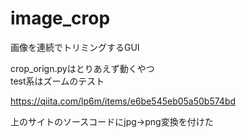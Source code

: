 # image_crop

画像を連続でトリミングするGUI  

crop_orign.pyはとりあえず動くやつ  
test系はズームのテスト

https://qiita.com/lp6m/items/e6be545eb05a50b574bd

上のサイトのソースコードにjpg→png変換を付けた
